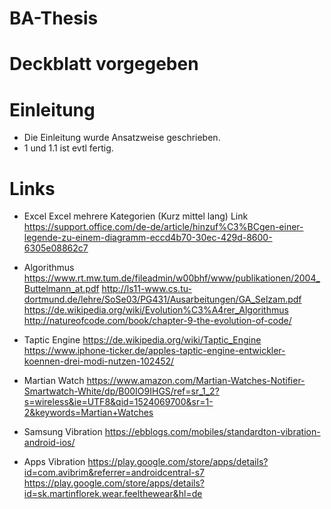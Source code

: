# BA-Thesis

# Deckblatt vorgegeben

# Einleitung
- Die Einleitung wurde Ansatzweise geschrieben.
- 1 und 1.1 ist evtl fertig. 



# Links 


- Excel
Excel mehrere Kategorien (Kurz mittel lang) Link
https://support.office.com/de-de/article/hinzuf%C3%BCgen-einer-legende-zu-einem-diagramm-eccd4b70-30ec-429d-8600-6305e08862c7


- Algorithmus
https://www.rt.mw.tum.de/fileadmin/w00bhf/www/publikationen/2004_Buttelmann_at.pdf
http://ls11-www.cs.tu-dortmund.de/lehre/SoSe03/PG431/Ausarbeitungen/GA_Selzam.pdf
https://de.wikipedia.org/wiki/Evolution%C3%A4rer_Algorithmus
http://natureofcode.com/book/chapter-9-the-evolution-of-code/

- Taptic Engine
https://de.wikipedia.org/wiki/Taptic_Engine
https://www.iphone-ticker.de/apples-taptic-engine-entwickler-koennen-drei-modi-nutzen-102452/

- Martian Watch
https://www.amazon.com/Martian-Watches-Notifier-Smartwatch-White/dp/B00IO9IHGS/ref=sr_1_2?s=wireless&ie=UTF8&qid=1524069700&sr=1-2&keywords=Martian+Watches

- Samsung Vibration
https://ebblogs.com/mobiles/standardton-vibration-android-ios/

- Apps Vibration
https://play.google.com/store/apps/details?id=com.avibrim&referrer=androidcentral-s7
https://play.google.com/store/apps/details?id=sk.martinflorek.wear.feelthewear&hl=de
